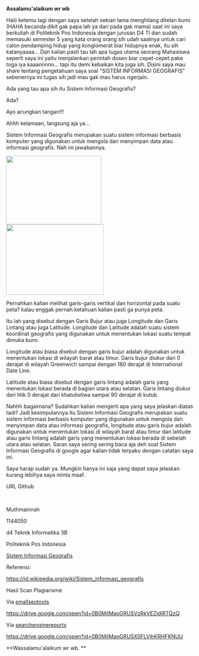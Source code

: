 **Assalamu'alaikum wr wb**

Haiii ketemu lagi dengan saya setelah sekian lama menghilang ditelan bumi (HAHA becanda dikit gak papa lah ya dari pada gak mama) saat ini saya berkuliah di Politeknik Pos Indonesia dengan jurusan D4 TI dan sudah memasuki semester 5 yang kata orang orang sih udah saatnya untuk cari calon pendamping hidup yang konglomerat biar hidupnya enak, itu sih katanyaaaa... Dan kalian pasti tau lah apa tugas utama seorang Mahasiswa seperti saya ini yaitu menjalankan perintah dosen biar cepet-cepet pake toga iya kaaannnnn... tapi itu demi kebaikan kita juga sih. Disini saya mau share tentang pengetahuan saya soal "SISTEM INFORMASI GEOGRAFIS" sebenernya ini tugas sih jadi mau gak mau harus ngerjain.

Ada yang tau apa sih itu Sistem Informasi Geografis?

Ada?

Ayo acungkan tangan!!!

Ahhh kelamaan, langsung aja ya...

Sistem Informasi Geografis merupakan suatu sistem informasi berbasis komputer yang digunakan untuk mengola dan menyimpan data atau informasi geografis. Nah ini jawabannya.

<img src="./media/image1.png" width="256" height="184" /><img src="./media/image2.png" width="263" height="189" />

Pernahkan kalian melihat garis-garis vertikal dan horizontal pada suatu peta? kalau enggak pernah ketahuan kalian pasti ga punya peta.

Itu lah yang disebut dengan Garis Bujur atau juga Longitude dan Garis Lintang atau juga Latitude. Longitude dan Latitude adalah suatu sistem koordinat geografis yang digunakan untuk menentukan lokasi suatu tempat dimuka bumi.

Longitude atau biasa disebut dengan garis bujur adalah digunakan untuk menentukan lokasi di wilayah barat atau timur. Garis bujur diukur dari 0 derajat di wilayah Greenwich sampai dengan 180 derajat di International Date Line.

Latitude atau biasa disebut dengan garis lintang adalah garis yang menentukan lokasi berada di bagian utara atau selatan. Garis lintang diukur dari titik 0 derajat dari khatulistiwa sampai 90 derajat di kutub.

Nahhh bagaimana? Sudahkan kalian mengerti apa yang saya jelaskan diatas tadi? Jadi kesimpulannya itu Sistem Informasi Geografis merupakan suatu sistem informasi berbasis komputer yang digunakan untuk mengola dan menyimpan data atau informasi geografis, longitude atau garis bujur adalah digunakan untuk menentukan lokasi di wilayah barat atau timur dan latitude atau garis lintang adalah garis yang menentukan lokasi berada di sebelah utara atau selatan. Saran saya sering sering baca aja deh soal Sistem Informasi Geografis di google agar kalian tidak terpaku dengan catatan saya ini.

Saya harap sudah ya. Mungkin hanya ini saja yang dapat saya jelaskan kurang lebihya saya minta maaf.

URL Github

 

Muthmainnah

1144050

d4 Teknik Informatika 3B

Politeknik Pos Indonesia

[Sistem Informasi Geografis](http://www.awangga.net/%20atau%20yg%20disepakati%20%28Contoh%20:%20Sistem%20Informasi%20Geografis%29) 

Referensi:

<https://id.wikipedia.org/wiki/Sistem_informasi_geografis>

Hasil Scan Plagiarisme

Via [smallseotools](http://smallseotools.com/plagiarism-checker/)

<https://drive.google.com/open?id=0B0MilMaoGRUSVzRkVEZidlRTQzQ>

Via [searchenginereports](https://searchenginereports.net/plagiarism-checker/)

<https://drive.google.com/open?id=0B0MilMaoGRUSX0FLVjhKRHFKNUU>

**Wassalamu'alaikum wr wb. **
